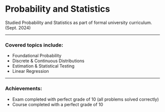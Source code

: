# Probability and Statistics
Studied Probability and Statistics as part of formal university curriculum. (Sept. 2024)

---
### Covered topics include:
- Foundational Probability
- Discrete & Continuous Distributions
- Estimation & Statistical Testing
- Linear Regression

---
### Achievements: 
- Exam completed with perfect grade of 10 (all problems solved correctly)
- Course completed with a perfect grade of 10
